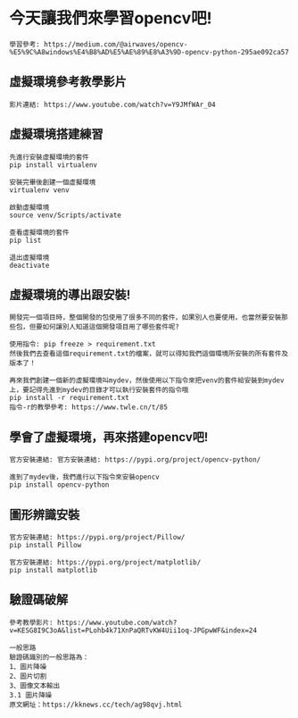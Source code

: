 # 今天讓我們來學習opencv吧!
    學習參考: https://medium.com/@airwaves/opencv-%E5%9C%A8windows%E4%B8%AD%E5%AE%89%E8%A3%9D-opencv-python-295ae092ca57

## 虛擬環境參考教學影片
    影片連結: https://www.youtube.com/watch?v=Y9JMfWAr_04

## 虛擬環境搭建練習
    先進行安裝虛擬環境的套件
    pip install virtualenv

    安裝完畢後創建一個虛擬環境
    virtualenv venv

    啟動虛擬環境
    source venv/Scripts/activate
    
    查看虛擬環境的套件
    pip list

    退出虛擬環境
    deactivate

## 虛擬環境的導出跟安裝! 
    開發完一個項目時，整個開發的包使用了很多不同的套件，如果別人也要使用，也當然要安裝那些包，但要如何讓別人知道這個開發項目用了哪些套件呢?
    
    使用指令: pip freeze > requirement.txt
    然後我們去查看這個requirement.txt的檔案，就可以得知我們這個環境所安裝的所有套件及版本了！
    
    再來我們創建一個新的虛擬環境叫mydev，然後使用以下指令來把venv的套件給安裝到mydev上，要記得先進到mydev的目錄才可以執行安裝套件的指令哦
    pip install -r requirement.txt
    指令-r的教學參考: https://www.twle.cn/t/85

## 學會了虛擬環境，再來搭建opencv吧!
    官方安裝連結: 官方安裝連結: https://pypi.org/project/opencv-python/
    
    進到了mydev後，我們進行以下指令來安裝opencv
    pip install opencv-python

## 圖形辨識安裝
    官方安裝連結: https://pypi.org/project/Pillow/
    pip install Pillow
    
    官方安裝連結: https://pypi.org/project/matplotlib/
    pip install matplotlib


## 驗證碼破解
    參考教學影片: https://www.youtube.com/watch?v=KESG8I9C3oA&list=PLohb4k71XnPaQRTvKW4Uii1oq-JPGpwWF&index=24
    
    一般思路
    驗證碼識別的一般思路為：
    1、圖片降噪
    2、圖片切割
    3、圖像文本輸出
    3.1 圖片降噪
    原文網址：https://kknews.cc/tech/ag98qvj.html